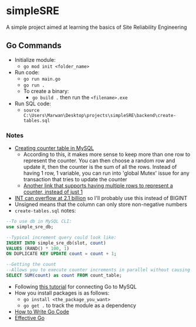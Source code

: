 # simpleSRE

A simple project aimed at learning the basics of Site Reliability Engineering

## Go Commands

- Initialize module:
  - `go mod init <folder_name>`
- Run code:
  - `go run main.go`
  - `go run .`
  - To create a binary:
    - `go build .` then run the `<filename>.exe`
- Run SQL code:
  - `source C:\Users\Marwan\Desktop\projects\simpleSRE\backend\create-tables.sql`

### Notes

- [Creating counter table in MySQL](https://dba.stackexchange.com/questions/51736/counter-table-in-mysql)
  - According to this, it makes more sense to keep more than one row to represent the counter. You can then choose a random row and update it, then the counter is the sum of all the rows. Instead of having 1 row, 1 variable, you can run into 'global Mutex' issue for any transaction that tries to update the counter
  - [Another link that supports having multiple rows to represent a counter, instead of just 1](https://planetscale.com/blog/the-slotted-counter-pattern)
- [INT can overflow at 2.1 billion](https://stackoverflow.com/questions/47567287/bigint-signed-vs-unsigned) so I'll probably use this instead of BIGINT
- Unsigned means that the column can only store non-negative numbers
- `create-tables.sql` notes:

```sql
--To use db in MySQL CLI:
use simple_sre_db;

--Typical increment query could look like:
INSERT INTO simple_sre_db(slot, count)
VALUES (RAND() * 100, 1)
ON DUPLICATE KEY UPDATE count = count + 1;

--Getting the count
--Allows you to execute counter increments in parallel without causing contention and affecting concurrency
SELECT SUM(count) as count FROM count_table;

```

- Following [this tutorial](https://go.dev/doc/tutorial/database-access) for connecting Go to MySQL
- How you install packages is as follows:
  - `go install <the_package_you_want>`
  - `go get .` to track the module as a dependency
- [How to Write Go Code](https://go.dev/doc/code)
- [Effective Go](https://go.dev/doc/effective_go)
